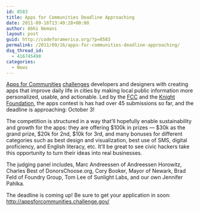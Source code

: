 ```yaml
---
id: 8583
title: Apps for Communities Deadline Approaching
date: 2011-09-16T13:49:28+00:00
author: Abhi Nemani
layout: post
guid: http://codeforamerica.org/?p=8583
permalink: /2011/09/16/apps-for-communities-deadline-approaching/
dsq_thread_id:
  - 416745498
categories:
  - News
---
```

[Apps for Communities](http://appsforcommunities.challenge.gov/) [challenges](http://codeforamerica.org/2011/05/24/code-for-oakland-june-4th/) developers and designers with creating apps that improve daily life in cities by making local public information more personalized, usable, and actionable. Led by the [FCC](http://fcc.gov) and the [Knight Foundation](http://knightfoundation.org), the apps contest is has had over 45 submissions so far, and the deadline is approaching: October 3! 

The competition is structured in a way that&#8217;ll hopefully enable sustainability and growth for the apps: they are offering $100k in prizes — $30k as the grand prize, $20k for 2nd, $10k for 3rd, and many bonuses for different categories such as best design and visualization, best use of SMS, digital proficiency, and English literacy, etc. It&#8217;ll be great to see civic hackers take this opportunity to turn their ideas into real businesses. 

The judging panel includes, Marc Andreessen of Andreessen Horowitz, Charles Best of DonorsChoose.org, Cory Booker, Mayor of Newark, Brad Feld of Foundry Group, Tom Lee of Sunlight Labs, and our own Jennifer Pahlka.

The deadline is coming up! Be sure to get your application in soon: <http://appsforcommunities.challenge.gov/>